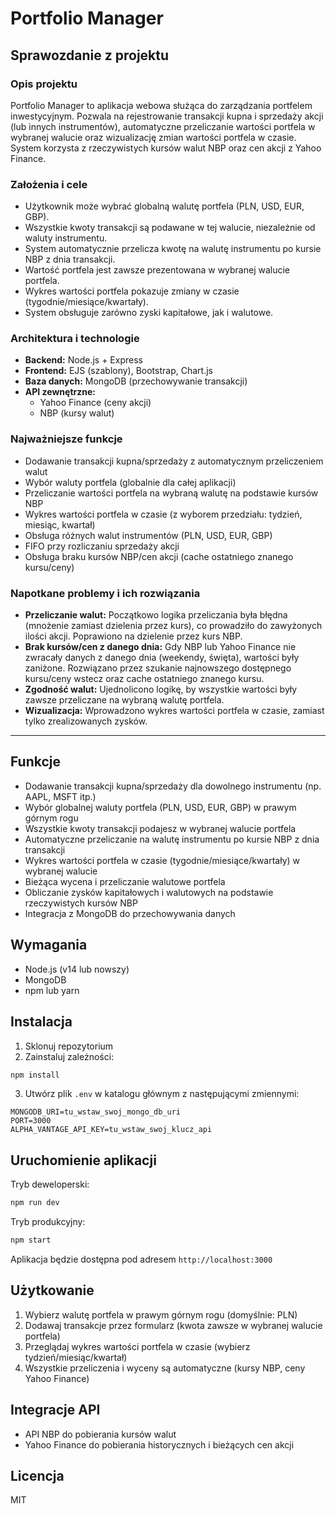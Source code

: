 # Portfolio Manager

## Sprawozdanie z projektu

### Opis projektu
Portfolio Manager to aplikacja webowa służąca do zarządzania portfelem inwestycyjnym. Pozwala na rejestrowanie transakcji kupna i sprzedaży akcji (lub innych instrumentów), automatyczne przeliczanie wartości portfela w wybranej walucie oraz wizualizację zmian wartości portfela w czasie. System korzysta z rzeczywistych kursów walut NBP oraz cen akcji z Yahoo Finance.

### Założenia i cele
- Użytkownik może wybrać globalną walutę portfela (PLN, USD, EUR, GBP).
- Wszystkie kwoty transakcji są podawane w tej walucie, niezależnie od waluty instrumentu.
- System automatycznie przelicza kwotę na walutę instrumentu po kursie NBP z dnia transakcji.
- Wartość portfela jest zawsze prezentowana w wybranej walucie portfela.
- Wykres wartości portfela pokazuje zmiany w czasie (tygodnie/miesiące/kwartały).
- System obsługuje zarówno zyski kapitałowe, jak i walutowe.

### Architektura i technologie
- **Backend:** Node.js + Express
- **Frontend:** EJS (szablony), Bootstrap, Chart.js
- **Baza danych:** MongoDB (przechowywanie transakcji)
- **API zewnętrzne:**
  - Yahoo Finance (ceny akcji)
  - NBP (kursy walut)

### Najważniejsze funkcje
- Dodawanie transakcji kupna/sprzedaży z automatycznym przeliczeniem walut
- Wybór waluty portfela (globalnie dla całej aplikacji)
- Przeliczanie wartości portfela na wybraną walutę na podstawie kursów NBP
- Wykres wartości portfela w czasie (z wyborem przedziału: tydzień, miesiąc, kwartał)
- Obsługa różnych walut instrumentów (PLN, USD, EUR, GBP)
- FIFO przy rozliczaniu sprzedaży akcji
- Obsługa braku kursów NBP/cen akcji (cache ostatniego znanego kursu/ceny)

### Napotkane problemy i ich rozwiązania
- **Przeliczanie walut:** Początkowo logika przeliczania była błędna (mnożenie zamiast dzielenia przez kurs), co prowadziło do zawyżonych ilości akcji. Poprawiono na dzielenie przez kurs NBP.
- **Brak kursów/cen z danego dnia:** Gdy NBP lub Yahoo Finance nie zwracały danych z danego dnia (weekendy, święta), wartości były zaniżone. Rozwiązano przez szukanie najnowszego dostępnego kursu/ceny wstecz oraz cache ostatniego znanego kursu.
- **Zgodność walut:** Ujednolicono logikę, by wszystkie wartości były zawsze przeliczane na wybraną walutę portfela.
- **Wizualizacja:** Wprowadzono wykres wartości portfela w czasie, zamiast tylko zrealizowanych zysków.

---

## Funkcje

- Dodawanie transakcji kupna/sprzedaży dla dowolnego instrumentu (np. AAPL, MSFT itp.)
- Wybór globalnej waluty portfela (PLN, USD, EUR, GBP) w prawym górnym rogu
- Wszystkie kwoty transakcji podajesz w wybranej walucie portfela
- Automatyczne przeliczanie na walutę instrumentu po kursie NBP z dnia transakcji
- Wykres wartości portfela w czasie (tygodnie/miesiące/kwartały) w wybranej walucie
- Bieżąca wycena i przeliczanie walutowe portfela
- Obliczanie zysków kapitałowych i walutowych na podstawie rzeczywistych kursów NBP
- Integracja z MongoDB do przechowywania danych

## Wymagania

- Node.js (v14 lub nowszy)
- MongoDB
- npm lub yarn

## Instalacja

1. Sklonuj repozytorium
2. Zainstaluj zależności:
```bash
npm install
```

3. Utwórz plik `.env` w katalogu głównym z następującymi zmiennymi:
```
MONGODB_URI=tu_wstaw_swoj_mongo_db_uri
PORT=3000
ALPHA_VANTAGE_API_KEY=tu_wstaw_swoj_klucz_api
```

## Uruchomienie aplikacji

Tryb deweloperski:
```bash
npm run dev
```

Tryb produkcyjny:
```bash
npm start
```

Aplikacja będzie dostępna pod adresem `http://localhost:3000`

## Użytkowanie

1. Wybierz walutę portfela w prawym górnym rogu (domyślnie: PLN)
2. Dodawaj transakcje przez formularz (kwota zawsze w wybranej walucie portfela)
3. Przeglądaj wykres wartości portfela w czasie (wybierz tydzień/miesiąc/kwartał)
4. Wszystkie przeliczenia i wyceny są automatyczne (kursy NBP, ceny Yahoo Finance)

## Integracje API

- API NBP do pobierania kursów walut
- Yahoo Finance do pobierania historycznych i bieżących cen akcji

## Licencja

MIT 